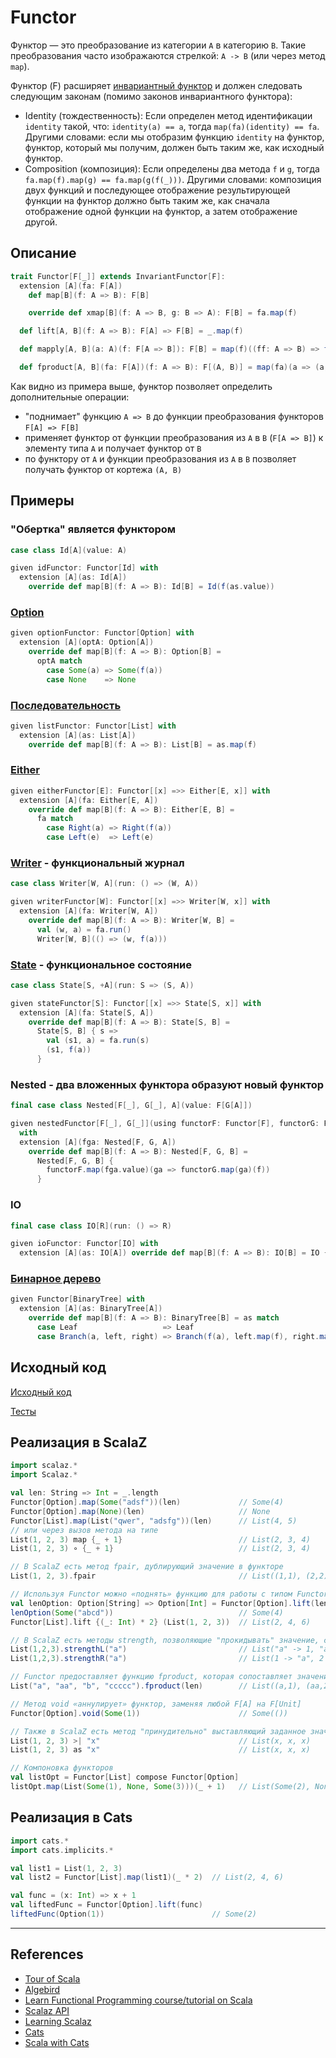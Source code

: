 # Functor

Функтор — это преобразование из категории `A` в категорию `B`. 
Такие преобразования часто изображаются стрелкой: `A -> B` (или через метод `map`).

Функтор (F) расширяет [инвариантный функтор](invariant-functor) и должен следовать следующим законам 
(помимо законов инвариантного функтора):
- Identity (тождественность): Если определен метод идентификации `identity` такой, что: `identity(a) == a`, 
  тогда `map(fa)(identity) == fa`. Другими словами: если мы отобразим функцию `identity` на функтор, 
  функтор, который мы получим, должен быть таким же, как исходный функтор.
- Composition (композиция): Если определены два метода `f` и `g`, тогда `fa.map(f).map(g) == fa.map(g(f(_)))`.
  Другими словами: композиция двух функций и последующее отображение результирующей функции на функтор 
  должно быть таким же, как сначала отображение одной функции на функтор, а затем отображение другой.

  
## Описание

```scala
trait Functor[F[_]] extends InvariantFunctor[F]:
  extension [A](fa: F[A])
    def map[B](f: A => B): F[B]

    override def xmap[B](f: A => B, g: B => A): F[B] = fa.map(f)

  def lift[A, B](f: A => B): F[A] => F[B] = _.map(f)

  def mapply[A, B](a: A)(f: F[A => B]): F[B] = map(f)((ff: A => B) => ff(a))

  def fproduct[A, B](fa: F[A])(f: A => B): F[(A, B)] = map(fa)(a => (a, f(a)))
```

Как видно из примера выше, функтор позволяет определить дополнительные операции:
- "поднимает" функцию `A => B` до функции преобразования функторов `F[A] => F[B]`
- применяет функтор от функции преобразования из `A` в `B` (`F[A => B]`) к элементу типа `A` и получает функтор от `B`
- по функтору от `A` и функции преобразования из `A` в `B` позволяет получать функтор от кортежа `(A, B)` 


## Примеры

### "Обертка" является функтором

```scala
case class Id[A](value: A)

given idFunctor: Functor[Id] with
  extension [A](as: Id[A]) 
    override def map[B](f: A => B): Id[B] = Id(f(as.value))
```

### [Option](../../scala/fp/functional-error-handling)

```scala
given optionFunctor: Functor[Option] with
  extension [A](optA: Option[A])
    override def map[B](f: A => B): Option[B] =
      optA match
        case Some(a) => Some(f(a))
        case None    => None
```

### [Последовательность](../../scala/collections)

```scala
given listFunctor: Functor[List] with
  extension [A](as: List[A]) 
    override def map[B](f: A => B): List[B] = as.map(f)
```

### [Either](../../fp/handling-errors)

```scala
given eitherFunctor[E]: Functor[[x] =>> Either[E, x]] with
  extension [A](fa: Either[E, A])
    override def map[B](f: A => B): Either[E, B] =
      fa match
        case Right(a) => Right(f(a))
        case Left(e)  => Left(e)
```

### [Writer](../../fp/writer) - функциональный журнал

```scala
case class Writer[W, A](run: () => (W, A))

given writerFunctor[W]: Functor[[x] =>> Writer[W, x]] with
  extension [A](fa: Writer[W, A])
    override def map[B](f: A => B): Writer[W, B] =
      val (w, a) = fa.run()
      Writer[W, B](() => (w, f(a)))
```

### [State](../../fp/state) - функциональное состояние

```scala
case class State[S, +A](run: S => (S, A))

given stateFunctor[S]: Functor[[x] =>> State[S, x]] with
  extension [A](fa: State[S, A])
    override def map[B](f: A => B): State[S, B] =
      State[S, B] { s =>
        val (s1, a) = fa.run(s)
        (s1, f(a))
      }
```

### Nested - два вложенных функтора образуют новый функтор

```scala
final case class Nested[F[_], G[_], A](value: F[G[A]])

given nestedFunctor[F[_], G[_]](using functorF: Functor[F], functorG: Functor[G]): Functor[[X] =>> Nested[F, G, X]]
  with
  extension [A](fga: Nested[F, G, A])
    override def map[B](f: A => B): Nested[F, G, B] =
      Nested[F, G, B] {
        functorF.map(fga.value)(ga => functorG.map(ga)(f))
      }
```

### IO

```scala
final case class IO[R](run: () => R)

given ioFunctor: Functor[IO] with
  extension [A](as: IO[A]) override def map[B](f: A => B): IO[B] = IO { () => f(as.run()) }
```

### [Бинарное дерево](../../algorithms/trees/binary-tree)

```scala
given Functor[BinaryTree] with
  extension [A](as: BinaryTree[A])
    override def map[B](f: A => B): BinaryTree[B] = as match
      case Leaf                   => Leaf
      case Branch(a, left, right) => Branch(f(a), left.map(f), right.map(f))
```

## Исходный код

[Исходный код](https://gitflic.ru/project/artemkorsakov/scalabook/blob?file=examples%2Fsrc%2Fmain%2Fscala%2Ftypeclass%2Fmonad%2FFunctor.scala&plain=1)

[Тесты](https://gitflic.ru/project/artemkorsakov/scalabook/blob?file=examples%2Fsrc%2Ftest%2Fscala%2Ftypeclass%2Fmonad%2FFunctorSuite.scala)


## Реализация в ScalaZ

```scala
import scalaz.*
import Scalaz.*

val len: String => Int = _.length
Functor[Option].map(Some("adsf"))(len)             // Some(4)
Functor[Option].map(None)(len)                     // None
Functor[List].map(List("qwer", "adsfg"))(len)      // List(4, 5)
// или через вызов метода на типе
List(1, 2, 3) map {_ + 1}                          // List(2, 3, 4)
List(1, 2, 3) ∘ {_ + 1}                            // List(2, 3, 4)

// В ScalaZ есть метод fpair, дублирующий значение в функторе 
List(1, 2, 3).fpair                                // List((1,1), (2,2), (3,3))

// Используя Functor можно «поднять» функцию для работы с типом Functor. Пример на Functor[Option]:
val lenOption: Option[String] => Option[Int] = Functor[Option].lift(len)
lenOption(Some("abcd"))                            // Some(4)
Functor[List].lift {(_: Int) * 2} (List(1, 2, 3))  // List(2, 4, 6)

// В ScalaZ есть методы strength, позволяющие "прокидывать" значение, создавая коллекцию tuple-ов
List(1,2,3).strengthL("a")                         // List("a" -> 1, "a" -> 2, "a" -> 3)
List(1,2,3).strengthR("a")                         // List(1 -> "a", 2 -> "a", 3 -> "a")

// Functor предоставляет функцию fproduct, которая сопоставляет значение с результатом применения функции к этому значению.
List("a", "aa", "b", "ccccc").fproduct(len)        // List((a,1), (aa,2), (b,1), (ccccc,5))

// Метод void «аннулирует» функтор, заменяя любой F[A] на F[Unit]
Functor[Option].void(Some(1))                      // Some(())

// Также в ScalaZ есть метод "принудительно" выставляющий заданное значение
List(1, 2, 3) >| "x"                               // List(x, x, x)
List(1, 2, 3) as "x"                               // List(x, x, x)

// Компоновка функторов
val listOpt = Functor[List] compose Functor[Option]
listOpt.map(List(Some(1), None, Some(3)))(_ + 1)   // List(Some(2), None, Some(4))
```

## Реализация в Cats

```scala
import cats.*
import cats.implicits.*

val list1 = List(1, 2, 3)
val list2 = Functor[List].map(list1)(_ * 2)  // List(2, 4, 6)

val func = (x: Int) => x + 1
val liftedFunc = Functor[Option].lift(func)
liftedFunc(Option(1))                        // Some(2)
```


---

## References

- [Tour of Scala](https://tourofscala.com/scala/functor)
- [Algebird](https://twitter.github.io/algebird/typeclasses/functor.html)
- [Learn Functional Programming course/tutorial on Scala](https://github.com/dehun/learn-fp)
- [Scalaz API](https://javadoc.io/doc/org.scalaz/scalaz-core_3/7.3.6/scalaz/Functor.html)
- [Learning Scalaz](http://eed3si9n.com/learning-scalaz/Functor.html)
- [Cats](https://typelevel.org/cats/typeclasses/functor.html)
- [Scala with Cats](https://www.scalawithcats.com/dist/scala-with-cats.html#definition-of-a-functor)
